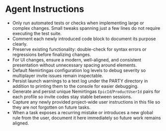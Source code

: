 # Agent Instructions

- Only run automated tests or checks when implementing large or complex changes. Small tweaks spanning just a few lines do not require executing the test suite.
- Comment each newly introduced code block to document its purpose clearly.
- Preserve existing functionality: double-check for syntax errors or regressions before finalizing changes.
- For UI changes, ensure a modern, well-aligned, and consistent presentation without unnecessary spacing around elements.
- Default Nemirtingas configuration log levels to debug severity so multiplayer invite issues remain inspectable.
- Persist launch warnings to a text log under the PARTY directory in addition to printing them to the console for easier debugging.
- Generate and persist unique Nemirtingas `EpicId`/`ProductUserId` pairs for each profile so invite codes stay stable between sessions.
- Capture any newly provided project-wide user instructions in this file so they are not forgotten on future tasks.
- When a task exposes a recurring mistake or introduces a new global rule from the user, document it here immediately so future work remains aligned.
